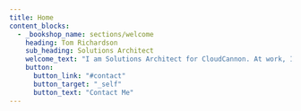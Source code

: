 ```yaml
---
title: Home
content_blocks:
  - _bookshop_name: sections/welcome
    heading: Tom Richardson
    sub_heading: Solutions Architect
    welcome_text: "I am Solutions Architect for CloudCannon. At work, I craft solutions that help ease the transition to CloudCannon's CMS. Outside of work, I am interested in creative web development and animations."
    button:
      button_link: "#contact"
      button_target: "_self"
      button_text: "Contact Me"
---
```

